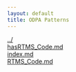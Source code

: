 ```yaml
---
layout: default
title: ODPA Patterns
---
```

  
[../](../)  
[hasRTMS_Code.md](./hasRTMS_Code.md)  
[index.md](./index.md)  
[RTMS_Code.md](./RTMS_Code.md)  
